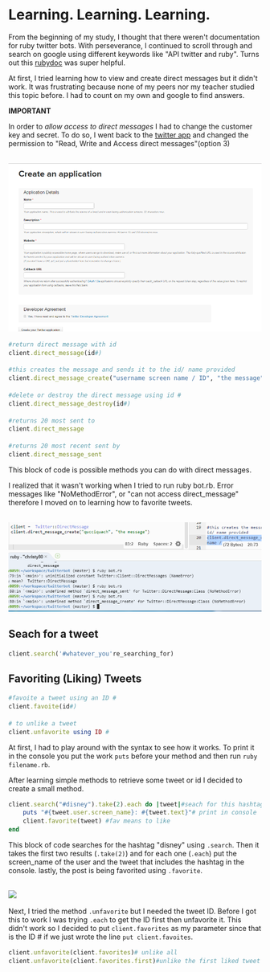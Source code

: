 # Learning. Learning. Learning. 

From the beginning of my study, I thought that there weren't documentation for ruby twitter bots. With perseverance, I continued to scroll through and search on google using different keywords like "API twitter and ruby". Turns out this [rubydoc](http://www.rubydoc.info/gems/ifttt-twitter/2.1.1/Twitter/Client) was super helpful. 

At first, I tried learning how to view and create direct messages but it didn't work. It was frustrating because none of my peers nor my teacher studied this topic before. I had to count on my own and google to find answers.


**IMPORTANT**

In order to _allow access to direct messages_ I had to change the customer key and secret. To do so, I went back to the [twitter app](https://apps.twitter.com/) and changed the permission to "Read, Write and Access direct messages"(option 3)  

<br> 
<img src="../images/twitterapp.png">
<br> 

``` ruby
#return direct message with id
client.direct_message(id#)  

#this creates the message and sends it to the id/ name provided
client.direct_message_create("username screen name / ID", "the message")

#delete or destroy the direct message using id #
client.direct_message_destroy(id#)

#returns 20 most sent to 
client.direct_message

#returns 20 most recent sent by 
client.direct_message_sent
```
This block of code is possible methods you can do with direct messages. 

I realized that it wasn't working when I tried to run ruby bot.rb. Error messages like "NoMethodError", or "can not access direct_message" therefore I moved on to learning how to favorite tweets. 

<br>
<img src="../images/direct_error.png">
<br>

## Seach for a tweet 

``` ruby 
client.search('#whatever_you're_searching_for)
```


## Favoriting (Liking) Tweets

``` ruby
#favoite a tweet using an ID # 
client.favoite(id#)

# to unlike a tweet 
client.unfavorite using ID #
```

At first, I had to play around with the syntax to see how it works. To print it in the console you put the work `puts` before your method and then run `ruby filename.rb`. 

After learning simple methods to retrieve some tweet or id I decided to create a small method. 

```ruby 
client.search("#disney").take(2).each do |tweet|#seach for this hashtag, take 1st result 
    puts "#{tweet.user.screen_name}: #{tweet.text}"# print in console
    client.favorite(tweet) #fav means to like
end

```

This block of code searches for the hashtag "disney" using `.search`. Then it takes the first two results (`.take(2)`) and for each one (`.each`) put the screen_name of the user and the tweet that includes the hashtag in the console. lastly, the post is being favorited using `.favorite`.  

<br>
<img src="../images/favoite.png">
<br>

Next, I tried the method `.unfavorite` but I needed the tweet ID. Before I got this to work  I was trying `.each` to get the ID first then unfavorite it. This didn't work so I decided to put  `client.favorites` as my parameter since that is the ID # if we just wrote the line `put client.favoites`. 


``` ruby 
client.unfavorite(client.favorites)# unlike all 
client.unfavorite(client.favorites.first)#unlike the first liked tweet
```









